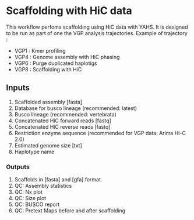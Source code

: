 # Scaffolding with HiC data

This workflow perfoms scaffolding using HiC data with YAHS. It is designed to be run as part of one the VGP analysis trajectories. 
Example of trajectory : 
- VGP1 : Kmer profiling 
- VGP4 : Genome assembly with HiC phasing
- VGP6 : Purge duplicated haplotigs
- VGP8 : Scaffolding with HiC

## Inputs

1. Scaffolded assembly [fasta]
2. Database for busco lineage (recommended: latest)
3. Busco lineage (recommended: vertebrata)
4. Concatenated HiC forward reads [fastq]
5. Concatenated HiC reverse reads [fastq]
6. Restriction enzyme sequence (recommended for VGP data: Arima Hi-C 2.0)
7. Estimated genome size [txt]
8. Haplotype name 


### Outputs

1. Scaffolds in [fasta] and [gfa] format
2. QC: Assembly statistics
3. QC: Nx plot
4. QC: Size plot
5. QC: BUSCO report
6. QC: Pretext Maps before and after scaffolding